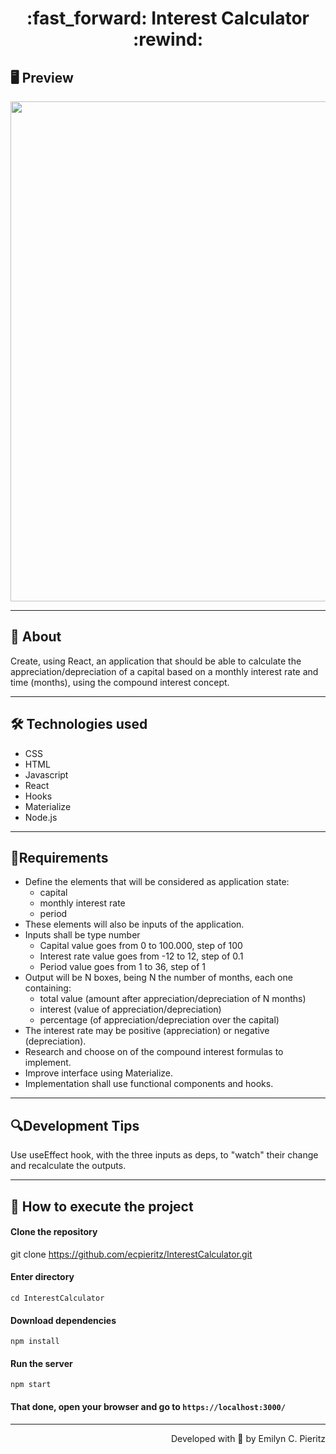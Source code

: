 <h1 align = "center"> :fast_forward: Interest Calculator :rewind: </h1>

## 🖥 Preview
<p align = "center">
  <img src = "https://raw.githubusercontent.com/ecpieritz/InterestCalculator/master/public/img/interest-calculator-print.jpg" width = "800">
</p>

---

## 📖 About
<p>Create, using React, an application that should be able to calculate the appreciation/depreciation of a capital based on a monthly interest rate and time (months), using the compound interest concept.</p>

---

## 🛠 Technologies used
- CSS
- HTML
- Javascript
- React
- Hooks
- Materialize
- Node.js

---

## 📌Requirements
- Define the elements that will be considered as application state:
  - capital
  - monthly interest rate
  - period
- These elements will also be inputs of the application.
- Inputs shall be type number
  - Capital value goes from  0 to 100.000, step of 100
  - Interest rate value goes from -12 to 12, step of 0.1
  - Period value goes from 1 to 36, step of 1
- Output will be N boxes, being N the number of months, each one containing:
  - total value (amount after appreciation/depreciation of N months)
  - interest (value of appreciation/depreciation)
  - percentage (of appreciation/depreciation over the capital)
- The interest rate may be positive (appreciation) or negative (depreciation).
- Research and choose on of the compound interest formulas to implement.
- Improve interface using Materialize.
- Implementation shall use functional components and hooks.

---

## 🔍Development Tips
Use useEffect hook, with the three inputs as deps, to "watch" their change and recalculate the outputs.

---

## 🚀 How to execute the project
#### Clone the repository
git clone https://github.com/ecpieritz/InterestCalculator.git

#### Enter directory
`cd InterestCalculator`

#### Download dependencies
`npm install`

#### Run the server
`npm start`

#### That done, open your browser and go to `https://localhost:3000/`

---
<p align = "right">Developed with 💙 by Emilyn C. Pieritz</p>
